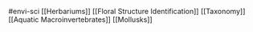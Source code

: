 #envi-sci 
[[Herbariums]]
[[Floral Structure Identification]]
[[Taxonomy]]
[[Aquatic Macroinvertebrates]]
[[Mollusks]]